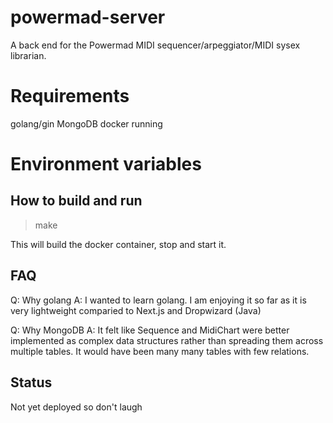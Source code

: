 
# powermad-server

A back end for the Powermad MIDI sequencer/arpeggiator/MIDI sysex librarian.

# Requirements 

golang/gin
MongoDB
docker running

# Environment variables

## How to build and run

> make

This will build the docker container, stop and start it. 

## FAQ

Q: Why golang
A: I wanted to learn golang. I am enjoying it so far as it is very lightweight comparied to Next.js and Dropwizard (Java)

Q: Why MongoDB
A: It felt like Sequence and MidiChart were better implemented as complex data structures rather than spreading them across multiple tables. It would have been many many tables with few relations.

## Status

Not yet deployed so don't laugh


